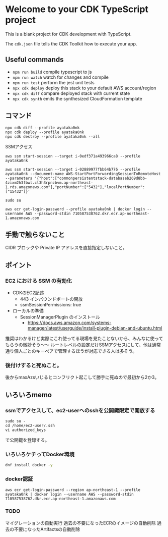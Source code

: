 # Welcome to your CDK TypeScript project

This is a blank project for CDK development with TypeScript.

The `cdk.json` file tells the CDK Toolkit how to execute your app.

## Useful commands

- `npm run build` compile typescript to js
- `npm run watch` watch for changes and compile
- `npm run test` perform the jest unit tests
- `npx cdk deploy` deploy this stack to your default AWS account/region
- `npx cdk diff` compare deployed stack with current state
- `npx cdk synth` emits the synthesized CloudFormation template

## コマンド

```
npx cdk diff --profile ayataka0nk
npx cdk deploy --profile ayataka0nk
npx cdk destroy --profile ayataka0nk --all
```

SSMアクセス
```
aws ssm start-session --target i-0edf371a493966ca8 --profile ayataka0nk

aws ssm start-session --target i-02889977fbb64b776 --profile ayataka0nk --document-name AWS-StartPortForwardingSessionToRemoteHost --parameters '{"host":["commonpersistentstack-databaseb269d8bb-4zixm2h3fbwl.cl3h3rpnzbvm.ap-northeast-1.rds.amazonaws.com"],"portNumber":["5432"],"localPortNumber":["15432"]}'
```

```
sudo su
```
```
aws ecr get-login-password --profile ayataka0nk | docker login --username AWS --password-stdin 710587538762.dkr.ecr.ap-northeast-1.amazonaws.com
```

## 手動で触らないこと

CIDR ブロックや Private IP アドレスを直接指定しないこと。

## ポイント

### EC2 における SSM の有効化

- CDKのEC2記述
  - 443 インバウンドポートの開放
  - ssmSessionPermissions: true
- ローカルの準備
  - SessionManagerPlugin のインストール
    - https://docs.aws.amazon.com/systems-manager/latest/userguide/install-plugin-debian-and-ubuntu.html

推奨はわかるけど実際にこれ使ってる現場を見たことないから、みんなに使ってもらうの微妙そう～～
ルートレベルの設定だけSSMアクセスにして、他は通常通り個人ごとのキーペアで管理するほうが対応できる人は多そう。

### 後付けすると死ぬこと。

後からmaxAzsいじるとコンフリクト起こして勝手に死ぬので最初から2か3。


## いろいろmemo

### ssmでアクセスして、ec2-userへのsshを公開鍵限定で開放する

```
sudo su -
cd /home/ec2-user/.ssh
vi authorized_keys
```

で公開鍵を登録する。

### いろいろケチってDocker環境

```bash
dnf install docker -y

```


### docker認証

```
aws ecr get-login-password --region ap-northeast-1 --profile ayataka0nk | docker login --username AWS --password-stdin 710587538762.dkr.ecr.ap-northeast-1.amazonaws.com
```

### TODO

マイグレーションの自動実行
過去の不要になったECRのイメージの自動削除
過去の不要になったArtifactsの自動削除
